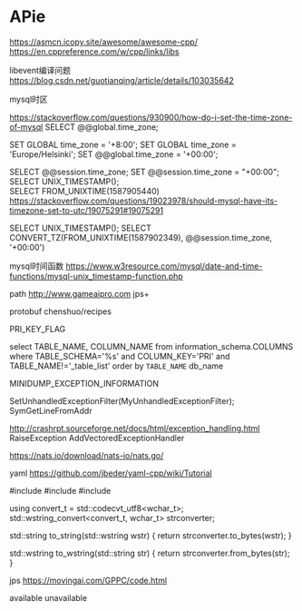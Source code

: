 # APie

https://asmcn.icopy.site/awesome/awesome-cpp/
https://en.cppreference.com/w/cpp/links/libs


libevent编译问题
https://blog.csdn.net/guotianqing/article/details/103035642


mysql时区

https://stackoverflow.com/questions/930900/how-do-i-set-the-time-zone-of-mysql
SELECT @@global.time_zone;

SET GLOBAL time_zone = '+8:00';
SET GLOBAL time_zone = 'Europe/Helsinki';
SET @@global.time_zone = '+00:00';


SELECT @@session.time_zone;
SET @@session.time_zone = "+00:00";  
SELECT UNIX_TIMESTAMP();  
SELECT FROM_UNIXTIME(1587905440)
https://stackoverflow.com/questions/19023978/should-mysql-have-its-timezone-set-to-utc/19075291#19075291


SELECT UNIX_TIMESTAMP();
SELECT CONVERT_TZ(FROM_UNIXTIME(1587902349), @@session.time_zone, '+00:00') 


mysql时间函数
https://www.w3resource.com/mysql/date-and-time-functions/mysql-unix_timestamp-function.php


path
http://www.gameaipro.com
jps+


protobuf
chenshuo/recipes

PRI_KEY_FLAG

select TABLE_NAME, COLUMN_NAME from information_schema.COLUMNS where TABLE_SCHEMA='%s' and COLUMN_KEY='PRI' and TABLE_NAME!='_table_list' order by `TABLE_NAME`
db_name 


MINIDUMP_EXCEPTION_INFORMATION

SetUnhandledExceptionFilter(MyUnhandledExceptionFilter);
SymGetLineFromAddr

http://crashrpt.sourceforge.net/docs/html/exception_handling.html
RaiseException
AddVectoredExceptionHandler


https://nats.io/download/nats-io/nats.go/

yaml
https://github.com/jbeder/yaml-cpp/wiki/Tutorial

#include <string>
#include <codecvt>
#include <locale>

using convert_t = std::codecvt_utf8<wchar_t>;
std::wstring_convert<convert_t, wchar_t> strconverter;

std::string to_string(std::wstring wstr)
{
    return strconverter.to_bytes(wstr);
}

std::wstring to_wstring(std::string str)
{
    return strconverter.from_bytes(str);
}

jps
https://movingai.com/GPPC/code.html


available
unavailable